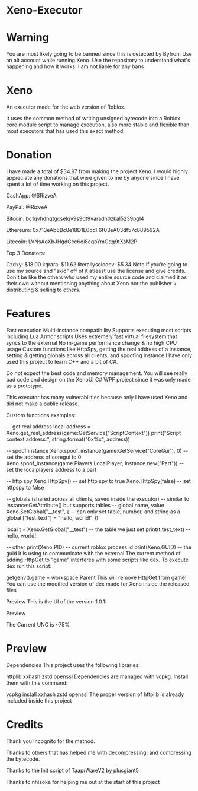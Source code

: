 # Xeno-Executor
# Warning

You are most likely going to be banned since this is detected by Byfron. Use an alt account while running Xeno. Use the repository to understand what's happening and how it works. I am not liable for any bans

# Xeno
An executor made for the web version of Roblox.

It uses the common method of writing unsigned bytecode into a Roblox core module script to manage execution, also more stable and flexible than most executors that has used this exact method.

# Donation
I have made a total of $34.97 from making the project Xeno. I would highly appreciate any donations that were given to me by anyone since I have spent a lot of time working on this project.

CashApp: @$RizveA

PayPal: @RizveA

Bitcoin: bc1qvhdnqtgcselqv9s9dt9varadh0zkal5239pgl4

Ethereum: 0x713eAb6Bc8e18D1E0cdF6f03eA03df57c889592A

Litecoin: LVNsAoXbJHgdCcc6oi8cqbYmGqg9tXsM2P

Top 3 Donators:

Czdxy: $18.00
kqrara: $11.62
literallysolodev: $5.34
Note
If you're going to use my source and "skid" off of it atleast use the license and give credits. Don't be like the others who used my entire source code and claimed it as their own without mentioning anything about Xeno nor the publisher + distributing & selling to others.

# Features
Fast execution
Multi-instance compatibility
Supports executing most scripts including Lua Armor scripts
Uses extremely fast virtual filesystem that syncs to the external
No in-game performance change & no high CPU usage
Custom functions like HttpSpy, getting the real address of a Instance, setting & getting globals across all clients, and spoofing instance
I have only used this project to learn C++ and a bit of C#.

Do not expect the best code and memory management. You will see really bad code and design on the XenoUI C# WPF project since it was only made as a prototype.

This executor has many vulnerabilities because only I have used Xeno and did not make a public release.

Custom functions examples:

-- get real address
local address = Xeno.get_real_address(game:GetService("ScriptContext"))
print("Script context address:", string.format("0x%x", address))

-- spoof instance
Xeno.spoof_instance(game:GetService("CoreGui"), 0) -- set the address of coregui to 0
Xeno.spoof_instance(game.Players.LocalPlayer, Instance.new("Part")) -- set the localplayers address to a part

-- http spy
Xeno.HttpSpy() -- set http spy to true
Xeno.HttpSpy(false) -- set httpspy to false

-- globals (shared across all clients, saved inside the executor)
-- similar to Instance:GetAttribute() but supports tables
-- global name, value
Xeno.SetGlobal("__test", { -- can only set table, number, and string as a global
	["test_text"] = "hello, world!"
})

local t = Xeno.GetGlobal("__test") -- the table we just set
print(t.test_text) -- hello, world!

-- other
print(Xeno.PID) -- current roblox process id
print(Xeno.GUID) -- the guid it is using to communicate with the external
The current method of adding HttpGet to "game" interferes with some scripts like dex. To execute dex run this script:

getgenv().game = workspace.Parent
This will remove HttpGet from game! You can use the modified version of dex made for Xeno inside the released files

Preview
This is the UI of the version 1.0.1:

Preview

The Current UNC is ~75%

# Preview

Dependencies
This project uses the following libraries:

httplib
xxhash
zstd
openssl
Dependencies are managed with vcpkg. Install them with this command:

vcpkg install xxhash zstd openssl
The proper version of httplib is already included inside this project

# Credits
Thank you Incognito for the method.

Thanks to others that has helped me with decompressing, and compressing the bytecode.

Thanks to the Init script of TaaprWareV2 by plusgiant5

Thanks to nhisoka for helping me out at the start of this project
